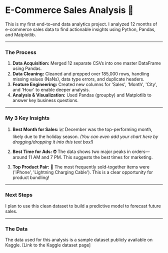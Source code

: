# E-Commerce Sales Analysis 🚀

This is my first end-to-end data analytics project. I analyzed 12 months of e-commerce sales data to find actionable insights using Python, Pandas, and Matplotlib.

---

### The Process

1.  **Data Acquisition:** Merged 12 separate CSVs into one master DataFrame using Pandas.
2.  **Data Cleaning:** Cleaned and prepped over 185,000 rows, handling missing values (NaNs), data type errors, and duplicate headers.
3.  **Feature Engineering:** Created new columns for 'Sales', 'Month', 'City', and 'Hour' to enable deeper analysis.
4.  **Analysis & Visualization:** Used Pandas (groupby) and Matplotlib to answer key business questions.

---

### My 3 Key Insights

1.  **Best Month for Sales: 📈**
    December was the top-performing month, likely due to the holiday season.
    *(You can even add your chart here by dragging/dropping it into this text box!)*

2.  **Best Time for Ads: ⏰**
    The data shows two major peaks in orders—around 11 AM and 7 PM. This suggests the best times for marketing.

3.  **Top Product Pair: 🛒**
    The most frequently sold-together items were ('iPhone', 'Lightning Charging Cable'). This is a clear opportunity for product bundling!

---

### Next Steps

I plan to use this clean dataset to build a predictive model to forecast future sales.

---

### The Data

The data used for this analysis is a sample dataset publicly available on Kaggle. [Link to the Kaggle dataset page]
